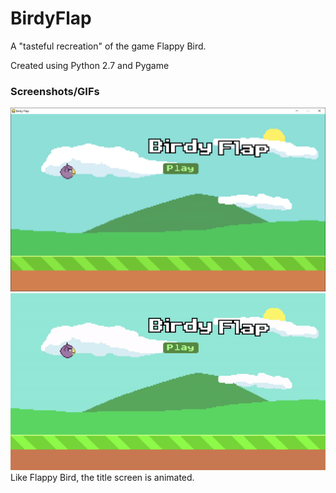 # BirdyFlap
A "tasteful recreation" of the game Flappy Bird.

Created using Python 2.7 and Pygame

### Screenshots/GIFs
![Titlescreen screenshot](/screenshots/titlescreen.png?raw=true "Title Screen")
![Titlescreen gif](/screenshots/titlescreen_gif.gif?raw=true "Title Screen GIF")
Like Flappy Bird, the title screen is animated.

